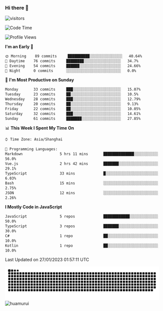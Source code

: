 ### Hi there 👋
 ![visitors](https://visitor-badge.laobi.icu/badge?page_id=huamurui)

<!-- [![知乎](https://img.shields.io/badge/dynamic/json?url=https%3A%2F%2Fapi.swo.moe%2Fstats%2Fzhihu%2Fke-ai-wu-li-de-nan-hai-zi&query=count&color=282c34&label=%E7%9F%A5%E4%B9%8E&labelColor=0084ff&logo=zhihu&logoColor=ffffff&suffix=+%E5%85%B3%E6%B3%A8&cacheSeconds=3600)](https://www.zhihu.com/people/ke-ai-wu-li-de-nan-hai-zi)
 -->


<!--START_SECTION:waka-->
![Code Time](http://img.shields.io/badge/Code%20Time-262%20hrs%2022%20mins-blue)

![Profile Views](http://img.shields.io/badge/Profile%20Views-0-blue)

**I'm an Early 🐤** 

```text
🌞 Morning    89 commits     ██████████░░░░░░░░░░░░░░░   40.64% 
🌆 Daytime    76 commits     ████████░░░░░░░░░░░░░░░░░   34.7% 
🌃 Evening    54 commits     ██████░░░░░░░░░░░░░░░░░░░   24.66% 
🌙 Night      0 commits      ░░░░░░░░░░░░░░░░░░░░░░░░░   0.0%

```
📅 **I'm Most Productive on Sunday** 

```text
Monday       33 commits     ███░░░░░░░░░░░░░░░░░░░░░░   15.07% 
Tuesday      23 commits     ██░░░░░░░░░░░░░░░░░░░░░░░   10.5% 
Wednesday    28 commits     ███░░░░░░░░░░░░░░░░░░░░░░   12.79% 
Thursday     20 commits     ██░░░░░░░░░░░░░░░░░░░░░░░   9.13% 
Friday       22 commits     ██░░░░░░░░░░░░░░░░░░░░░░░   10.05% 
Saturday     32 commits     ███░░░░░░░░░░░░░░░░░░░░░░   14.61% 
Sunday       61 commits     ███████░░░░░░░░░░░░░░░░░░   27.85%

```


📊 **This Week I Spent My Time On** 

```text
⌚︎ Time Zone: Asia/Shanghai

💬 Programming Languages: 
Markdown                 5 hrs 11 mins       ██████████████░░░░░░░░░░░   56.0% 
Vue.js                   2 hrs 42 mins       ███████░░░░░░░░░░░░░░░░░░   29.1% 
TypeScript               33 mins             █░░░░░░░░░░░░░░░░░░░░░░░░   6.03% 
Bash                     15 mins             ░░░░░░░░░░░░░░░░░░░░░░░░░   2.75% 
JSON                     12 mins             ░░░░░░░░░░░░░░░░░░░░░░░░░   2.26%

```

**I Mostly Code in JavaScript** 

```text
JavaScript               5 repos             ████████████░░░░░░░░░░░░░   50.0% 
TypeScript               3 repos             ███████░░░░░░░░░░░░░░░░░░   30.0% 
C#                       1 repo              ██░░░░░░░░░░░░░░░░░░░░░░░   10.0% 
Kotlin                   1 repo              ██░░░░░░░░░░░░░░░░░░░░░░░   10.0%

```



 Last Updated on 27/01/2023 01:57:11 UTC
<!--END_SECTION:waka-->

<!--
![知乎](https://stats.justsong.cn/api/zhihu?username=ke-ai-wu-li-de-nan-hai-zi)
![bilibili](https://stats.justsong.cn/api/bilibili/?id=144672037)
![leetcode](https://stats.justsong.cn/api/leetcode?username=yun-tai-f&cn=true)
![huamurui's Most used languages](https://github-readme-stats.vercel.app/api/top-langs?username=huamurui&show_icons=true&count_private=true&layout=compact&hide_border=true&langs_count=10)

<img align="right" src="https://github-readme-stats.vercel.app/api?username=huamurui&show_icons=true&theme=radical">

**huamurui/huamurui** is a ✨ _special_ ✨ repository because its `README.md` (this file) appears on your GitHub profile.

Here are some ideas to get you started:

- 🔭 I’m currently working on ...
- 🌱 I’m currently learning ...
- 👯 I’m looking to collaborate on ...
- 🤔 I’m looking for help with ...
- 💬 Ask me about ...
- 📫 How to reach me: ...
- 😄 Pronouns: ...
- ⚡ Fun fact: ...
-->

![huamurui](https://raw.githubusercontent.com/huamurui/huamurui/main/assets/github-contribution-grid-snake.svg)
![huamurui](https://count.getloli.com/get/@huamurui)

